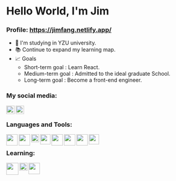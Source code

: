 # Hello World, I'm Jim

### Profile: https://jimfang.netlify.app/

-   🏫 I'm studying in YZU university.
-   📚 Continue to expand my learning map.
-   📈 Goals
    -   Short-term goal : Learn React.
    -   Medium-term goal : Admitted to the ideal graduate School.
    -   Long-term goal : Become a front-end engineer.

### My social media:

[<img align = "left" width = "22px" src="https://upload.wikimedia.org/wikipedia/commons/thumb/5/58/Instagram-Icon.png/1025px-Instagram-Icon.png"/>][instagram]

[<img  align = "left" width = "22px" src="https://upload.wikimedia.org/wikipedia/commons/thumb/f/fb/Facebook_icon_2013.svg/768px-Facebook_icon_2013.svg.png"/>][facebook]

<br/>

### Languages and Tools:

<img align = "left" width = "30px" src = "https://upload.wikimedia.org/wikipedia/commons/thumb/9/9a/Visual_Studio_Code_1.35_icon.svg/2048px-Visual_Studio_Code_1.35_icon.svg.png" />
<img align = "left" width = "30px" src="https://blog.johnsonlu.org/wp-content/uploads/2018/12/HTML_Logo.png" />
<img align = "left" width = "21px" src = "https://icon-library.com/images/css-icon-png/css-icon-png-0.jpg">
<img align = "left" width = "27px" src = "https://cdn.iconscout.com/icon/free/png-256/javascript-2752148-2284965.png">
<img align = "left" width = "30px" src = "https://cdn3.iconfinder.com/data/icons/logos-and-brands-adobe/512/288_Sass-512.png">
<img align = "left" width = "30px" src = "https://i.stack.imgur.com/C9301.png">
<img align = "left" width = "30px" src = "https://cdn.iconscout.com/icon/free/png-256/npm-3-1175132.png">
<img align = "left" width = "27px" src = "https://upload.wikimedia.org/wikipedia/commons/thumb/3/3f/Git_icon.svg/1024px-Git_icon.svg.png">

<br/>

### Learning:

<img align = "left" width = "32px" src = "https://upload.wikimedia.org/wikipedia/commons/thumb/a/a7/React-icon.svg/800px-React-icon.svg.png">
<img align = "left" width = "21px" src = "https://s0.60logo.com/uploads/items/images/soft/171209/nodejs-icon.svg">
<img align = "left" width = "30px" src = "https://magiclen.org/wp-content/uploads/2019/06/webpack.png">

<br/>
<br/>

[instagram]: https://www.instagram.com/jmjmjim/
[facebook]: https://www.facebook.com/profile.php?id=100002610977006
